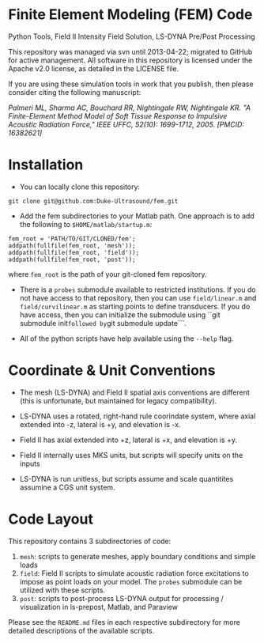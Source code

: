 Finite Element Modeling (FEM) Code 
==================================

Python Tools, Field II Intensity Field Solution, LS-DYNA Pre/Post Processing

This repository was managed via svn until 2013-04-22; migrated to GitHub for
active management.  All software in this repository is licensed under the
Apache v2.0 license, as detailed in the LICENSE file.

If you are using these simulation tools in work that you publish, then please
consider citing the following manuscript:

*Palmeri ML, Sharma AC, Bouchard RR, Nightingale RW, Nightingale KR.  "A
Finite-Element Method Model of Soft Tissue Response to Impulsive Acoustic
Radiation Force," IEEE UFFC, 52(10): 1699-1712, 2005. [PMCID: 16382621]*


Installation
============
 * You can locally clone this repository:
 ```
 git clone git@github.com:Duke-Ultrasound/fem.git
 ```

 * Add the fem subdirectories to your Matlab path.  One approach is to add the
   following to ```$HOME/matlab/startup.m```: 
 ```
 fem_root = 'PATH/TO/GIT/CLONED/fem';
 addpath(fullfile(fem_root, 'mesh'));
 addpath(fullfile(fem_root, 'field'));
 addpath(fullfile(fem_root, 'post'));
 ```
 where ```fem_root``` is the path of your git-cloned fem repository.

 * There is a ```probes``` submodule available to restricted institutions.  If
   you do not have access to that repository, then you can use
   ```field/linear.m``` and ```field/curvilinear.m``` as starting points to
   define transducers.  If you do have access, then you can initialize the
   submodule using ``git submodule init``` followed by ```git submodule
   update```.

 * All of the python scripts have help available using the ```--help``` flag.


Coordinate & Unit Conventions
=============================

 * The mesh (LS-DYNA) and Field II spatial axis conventions are different (this
   is unfortunate, but maintained for legacy compatibility).

 * LS-DYNA uses a rotated, right-hand rule coorindate system, where axial
   extended into -z, lateral is +y, and elevation is -x.

 * Field II has axial extended into +z, lateral is +x, and elevation is +y.

 * Field II internally uses MKS units, but scripts will specify units on the
   inputs

 * LS-DYNA is run unitless, but scripts assume and scale quantitites assumine a
   CGS unit system.

Code Layout
===========

This repository contains 3 subdirectories of code:

 1. ```mesh```: scripts to generate meshes, apply boundary conditions and
    simple loads
 2. ```field```: Field II scripts to simulate acoustic radiation force
    excitations to impose as point loads on your model.  The ```probes```
    submodule can be utilized with these scripts.
 3. ```post```: scripts to post-process LS-DYNA output for processing /
    visualization in ls-prepost, Matlab, and Paraview

Please see the ```README.md``` files in each respective subdirectory for more
detailed descriptions of the available scripts.
